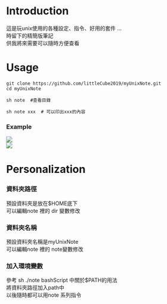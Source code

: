 # Introduction
這是玩unix使用的各種設定、指令、好用的套件 ...  
時留下的精簡版筆記  
供我將來需要可以隨時方便查看  

# Usage
```
git clone https://github.com/littleCube2019/myUnixNote.git  
cd myUnixNote  

sh note  #查看目錄  

sh note xxx  # 可以印出xxx的內容  

```

### Example
![]("1.PNG")  
![]("2.PNG")  


# Personalization
### 資料夾路徑
預設資料夾是放在$HOME底下  
可以編輯note 裡的 dir 變數修改  

### 資料夾名稱
預設資料夾名稱是myUnixNote  
可以編輯note 裡的 note變數修改  

### 加入環境變數
參考 sh ./note bashScript 中關於$PATH的用法  
將資料夾路徑加入path中     
以後隨時都可以用note 系列指令   




